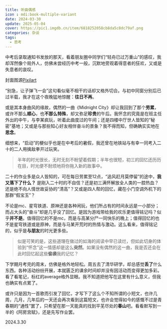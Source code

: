 ```yaml
---
title: 听曲偶感
icon : mdi:book-multiple-variant
date: 2024-03-30
update: 2025-05-04
cover: https://pic1.imgdb.cn/item/6818252058cb8da5c8dc79af.png
categories: 杂谈
tags:
  - 思考
---
```


中考后录取通知书发放的那天，看着朋友圈中同学们“轻舟已过万重山”的感叹，我却浑然像个局外人，仿佛未尝经历中考一般，沉默地旁观着得意者的狂欢，又或是失意者的哀叹。

<!-- more -->

封面图源[Pixilart](https://art.pixilart.com/thumb/998587f76958ecc.png)

<meting-js
 id="28265159"
 server="netease"
 type="song"
 theme="#9d70b8">
</meting-js>

“别急，让子弹飞一会”这句看似毫不相干的话却又格外切合。与初中同窗分别后已过半载，我才在这个夜晚猛地惊醒：**往日不再**。

或是其本身曲风的缘故，偶然的一曲《Midnight City》却让我回到了那个**劳累**，或许不那么**顺心**，也**不那么特殊**，却又弥足**珍贵**的午后。我怀念的究竟是在班主任外出的中午，与李某疯玩，听着此曲度过的午间；还是四楼中厅世人皆知的“秘密”基地；又或是与那些知心好友相伴奋斗的景象？我不得而知，但确确实实地在**思念**。

细想来，“启动”的梗似乎也是在中考后的暑假，我还曾在地铁站与有幸一同考入二十的二人用擒敌拳开过玩笑。

> 半年的时光很长，无时无刻不盼望着假期；半年也很短，初三的回忆还历历在目，时光便不耐烦地将你拖入新的故事中。

二十的作业多是众人皆知的，可在每日劳累至12点，“追风赶月莫停留”的途中，**我又落下了什么？** 是刚入二十时的不自信？还是初三满怀解放全人类的一腔热血？还是绝不向人情世故妥协的“清高”？又或是四人帮的回忆，藏在小门空调外机下的那群“假宝玉”？

不论是mc、星穹铁道、原神还是各种闲玩，他们所占有的时间永远是一小部分；而占大头的“奋斗”却是几乎没了回忆。是因为游戏带给我的欢乐更值得铭记吗？似乎**并不是**。值得回忆的不是mc，而是与高某分尸一同快乐的晚上；值得回忆的也不是星穹铁道或是原神，而是与马某开荒时的热情与激动。这么看来，值得铭记的，似乎是**与朋友**的时光更多些。

> 似是可笑的是，这些道理在做过的如海的阅读中早已读烂，但如此切身的体验到“怀念”这一情感却是这么**突然**。如果没有偶然的这一曲，我是否还会在此时回忆起这些**偷袭**我的记忆？

下学期月考完的周末，仿佛是格外地轻松。周五去了清华研学，却总感觉**丢了**什么东西。各种活动纷纷开展，本就匮乏的课余时间却并没有因活动而变得更加多彩。看了看笔记，标红的average格外显眼。我不知道把他写在这里有什么意义，但我也确实有点累了。

或许只是因为一首歌而引发了回忆，才写下了这么个不知所谓的小短文，也许几周，几月，几年后的一天还会再次看到这篇短文，也许会觉得如今的感慨不过是青春期的“通性”罢了，只希望在那一天能真的找到平芜尽处的**春山**吧。看看默写到一半的《阿房宫赋》，还是先写作业罢。

<div class="text-align-center m-4 font-italic font-black text-black dark:text-white">2024.3.30</div>
